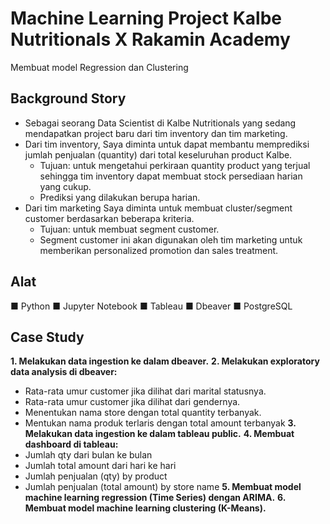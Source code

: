 # Machine Learning Project Kalbe Nutritionals X Rakamin Academy
Membuat model Regression dan Clustering
## Background Story
- Sebagai seorang Data Scientist di Kalbe Nutritionals yang sedang mendapatkan project baru dari tim inventory dan tim marketing. <br>
- Dari tim inventory, Saya diminta untuk dapat membantu memprediksi jumlah penjualan (quantity) dari total keseluruhan product Kalbe.
  - Tujuan: untuk mengetahui perkiraan quantity product yang terjual sehingga tim inventory dapat membuat stock persediaan harian yang cukup.
  - Prediksi yang dilakukan berupa harian.
- Dari tim marketing Saya diminta untuk membuat cluster/segment customer berdasarkan beberapa kriteria.
  - Tujuan: untuk membuat segment customer.
  - Segment customer ini akan digunakan oleh tim marketing untuk memberikan personalized promotion dan sales treatment.
## Alat
■ Python
■ Jupyter Notebook
■ Tableau
■ Dbeaver
■ PostgreSQL
## Case Study
**1. Melakukan data ingestion ke dalam dbeaver.**
**2. Melakukan exploratory data analysis di dbeaver:**
   - Rata-rata umur customer jika dilihat dari marital statusnya.
   - Rata-rata umur customer jika dilihat dari gendernya.
   - Menentukan nama store dengan total quantity terbanyak.
   - Mentukan nama produk terlaris dengan total amount terbanyak
**3. Melakukan data ingestion ke dalam tableau public.**
**4. Membuat dashboard di tableau:**
   - Jumlah qty dari bulan ke bulan
   - Jumlah total amount dari hari ke hari
   - Jumlah penjualan (qty) by product
   - Jumlah penjualan (total amount) by store name
**5. Membuat model machine learning regression (Time Series) dengan ARIMA.**
**6. Membuat model machine learning clustering (K-Means).**
